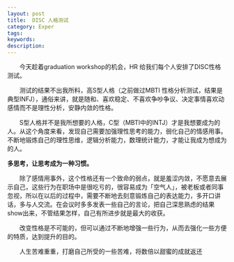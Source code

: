 ```yaml
---
layout: post
title:  DISC 人格测试
category: Exper
tags:
keywords:
description:
---
```





&emsp;&emsp;今天趁着graduation workshop的机会，HR 给我们每个人安排了DISC性格测试。

&emsp;&emsp;测试的结果不出我所料，高S型人格（之前做过MBTI 性格分析测试，结果是典型INFJ），通俗来讲，就是随和、喜欢稳定、不喜欢争吵争议、决定事情喜欢动感情而不是理性分析，安静内敛的性格。

&emsp;&emsp;S型人格并不是我所想要的人格，C型（MBTI中的INTJ）才是我想要成为的人。从这个角度来看，发现自己需要加强理性思考的能力，弱化自己的情感用事。不断地锻炼自己的理性思维，逻辑分析能力，数理统计能力，才能让我成为想成为的人。

**多思考，让思考成为一种习惯。**

&emsp;&emsp;除了感情用事外，这个性格还有一个致命的弱点，就是羞涩内敛，不愿意去展示自己，这些行为在职场中是很吃亏的，很容易成为「空气人」，被老板或者同事忽视，所以在以后的过程中，需要不断地去刻意锻炼自己的表达能力，多开口讲话，多与人交流。在会议时多多发表一些自己的言论，把自己深思熟虑的结果show出来，不管结果怎样，自己有所进步就是最大的收获。

&emsp;&emsp;改变性格是不可能的，但可以通过不断地增强一些行为，从而去强化一些方便的特质，达到提升的目的。

&emsp;&emsp;人生苦难重重，打磨自己所受的一些苦难，将数倍以甜蜜的成就返还

